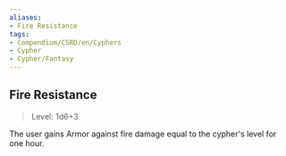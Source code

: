 ```yaml
---
aliases:
- Fire Resistance
tags:
- Compendium/CSRD/en/Cyphers
- Cypher
- Cypher/Fantasy
---
```


  
## Fire Resistance  
>Level: 1d6+3  
  
The user gains Armor against fire damage equal to the cypher's level for one hour.
